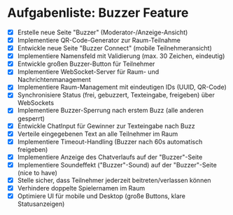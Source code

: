 # Aufgabenliste: Buzzer Feature

- [x] Erstelle neue Seite "Buzzer" (Moderator-/Anzeige-Ansicht)
- [x] Implementiere QR-Code-Generator zur Raum-Teilnahme
- [x] Entwickle neue Seite "Buzzer Connect" (mobile Teilnehmeransicht)
- [x] Implementiere Namensfeld mit Validierung (max. 30 Zeichen, eindeutig)
- [x] Entwickle großen Buzzer-Button für Teilnehmer
- [x] Implementiere WebSocket-Server für Raum- und Nachrichtenmanagement
- [x] Implementiere Raum-Management mit eindeutigen IDs (UUID, QR-Code)
- [x] Synchronisiere Status (frei, gebuzzert, Texteingabe, freigeben) über WebSockets
- [x] Implementiere Buzzer-Sperrung nach erstem Buzz (alle anderen gesperrt)
- [x] Entwickle ChatInput für Gewinner zur Texteingabe nach Buzz
- [x] Verteile eingegebenen Text an alle Teilnehmer im Raum
- [x] Implementiere Timeout-Handling (Buzzer nach 60s automatisch freigeben)
- [x] Implementiere Anzeige des Chatverlaufs auf der "Buzzer"-Seite
- [x] Implementiere Soundeffekt ("Buzzer"-Sound) auf der "Buzzer"-Seite (nice to have)
- [x] Stelle sicher, dass Teilnehmer jederzeit beitreten/verlassen können
- [x] Verhindere doppelte Spielernamen im Raum
- [x] Optimiere UI für mobile und Desktop (große Buttons, klare Statusanzeigen)
